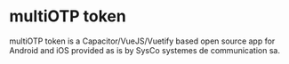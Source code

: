 # multiOTP token

multiOTP token is a Capacitor/VueJS/Vuetify based open source app for Android and iOS provided as is by SysCo systemes de communication sa.
